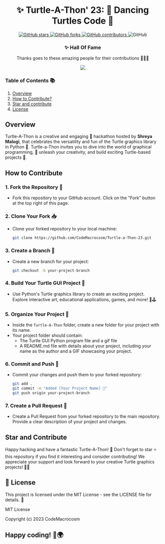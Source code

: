 



<div align="center">

# ✨ Turtle-A-Thon' 23: 🎉 Dancing Turtles Code 🐢

</div>
<p align="center">
  <a href="https://github.com/CodeMacrocosm/Turtle-a-Thon-23/stargazers">
    <img src="https://img.shields.io/github/stars/CodeMacrocosm/Turtle-a-Thon-23?style=flat-square" alt="GitHub stars">
  </a>
  <a href="https://github.com/CodeMacrocosm/Turtle-a-Thon-23/network">
    <img src="https://img.shields.io/github/forks/CodeMacrocosm/Turtle-a-Thon-23?style=flat-square" alt="GitHub forks">
  </a>
  <a href="https://github.com/codemacrocosm/Turtle-a-Thon-23/graphs/contributors">
    <img src="https://img.shields.io/github/contributors/codemacrocosm/Turtle-a-Thon-23.svg" alt="GitHub contributors">
  </a>
  <img src="https://img.shields.io/github/license/CodeMacrocosm/Turtle-a-Thon-23" alt="GitHub">
</p>

<div align="center">

### ✨ Hall Of Fame

Thanks goes to these amazing people for their contributions 🎉🎉🎉

<a href="https://github.com/codeMacrocosm/Turtle-a-Thon-23/graphs/contributors">
  <img src="https://contrib.rocks/image?repo=codeMacrocosm/Turtle-a-Thon-23" />
</a>

</div>




### Table of Contents 📚

1. [Overview](#overview)
3. [How to Contribute?](#how-to-contribute)
4. [Star and contribute](https://github.com/CodeMacrocosm/Turtle-a-Thon-23/edit/main/README.md#star-and-contribute)
5. [License](#-license)



## Overview
Turtle-A-Thon is a creative and engaging 🚀 hackathon hosted by **Shreya Malogi**, that celebrates the versatility and fun of the Turtle graphics library in Python 🐢. Turtle-a-Thon invites you to dive into the world of graphical programming,  🌿 unleash your creativity, and build exciting Turtle-based projects 📂.

## How to Contribute 

### 1. Fork the Repository 🍴
- Fork this repository to your GitHub account. Click on the "Fork" button at the top right of this page.

### 2. Clone Your Fork 📥
- Clone your forked repository to your local machine:
  ```bash
  git clone https://github.com/CodeMacrocosm/Turtle-a-Thon-23.git
  ```

### 3. Create a Branch 🌿
- Create a new branch for your project:
  ```bash
  git checkout -b your-project-branch
  ```

### 4. Build Your Turtle GUI Project 🚀
- Use Python's Turtle graphics library to create an exciting project. Explore interactive art, educational applications, games, and more! 🎨🕹️

### 5. Organize Your Project 📂
- Inside the `Turtle-A-Thon` folder, create a new folder for your project with its name.
- Your project folder should contain:
  - The Turtle GUI Python program file and a gif file
  - A README.md file with details about your project, including your name as the author and a GIF showcasing your project.

### 6. Commit and Push 🚢
- Commit your changes and push them to your forked repository:
  ```bash
  git add .
  git commit -m "Added [Your Project Name] 🚀"
  git push origin your-project-branch
  ```

### 7. Create a Pull Request 🌈
- Create a Pull Request from your forked repository to the main repository. Provide a clear description of your project and changes.


## Star and Contribute
Happy hacking and have a fantastic Turtle-A-Thon! 🎉 Don't forget to star ⭐ this repository if you find it interesting and consider contributing! We appreciate your support and look forward to your creative Turtle graphics projects! 🎨🐢

##  📄 License
This project is licensed under the MIT License - see the LICENSE file for details. 📜

MIT License

Copyright (c) 2023 CodeMacrocosm

##  Happy coding! 🚀🌍

